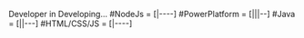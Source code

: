 Developer in Developing...
#NodeJs = [|----]
#PowerPlatform = [|||--]
#Java = [||---]
#HTML/CSS/JS = [|----]
